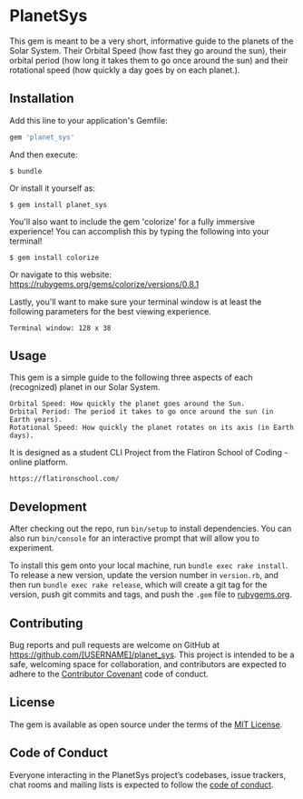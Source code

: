 # PlanetSys

This gem is meant to be a very short, informative guide to the planets of the Solar System.  Their Orbital Speed (how fast they go around the sun), their orbital period (how long it takes them to go once around the sun) and their rotational speed (how quickly a day goes by on each planet.).


## Installation

Add this line to your application's Gemfile:

```ruby
gem 'planet_sys'
```

And then execute:

    $ bundle

Or install it yourself as:

    $ gem install planet_sys
    
You'll also want to include the gem 'colorize' for a fully immersive experience!  You can accomplish this by typing the following into your terminal!

	$ gem install colorize

Or navigate to this website: https://rubygems.org/gems/colorize/versions/0.8.1

Lastly, you'll want to make sure your terminal window is at least the following parameters for the best viewing experience.
	
	Terminal window: 128 x 38
	

## Usage

This gem is a simple guide to the following three aspects of each (recognized) planet in our Solar System.  

	Orbital Speed: How quickly the planet goes around the Sun.
	Orbital Period: The period it takes to go once around the sun (in Earth years).
	Rotational Speed: How quickly the planet rotates on its axis (in Earth days).

It is designed as a student CLI Project from the Flatiron School of Coding - online platform.

	https://flatironschool.com/


## Development

After checking out the repo, run `bin/setup` to install dependencies. You can also run `bin/console` for an interactive prompt that will allow you to experiment.

To install this gem onto your local machine, run `bundle exec rake install`. To release a new version, update the version number in `version.rb`, and then run `bundle exec rake release`, which will create a git tag for the version, push git commits and tags, and push the `.gem` file to [rubygems.org](https://rubygems.org).

## Contributing

Bug reports and pull requests are welcome on GitHub at https://github.com/[USERNAME]/planet_sys. This project is intended to be a safe, welcoming space for collaboration, and contributors are expected to adhere to the [Contributor Covenant](http://contributor-covenant.org) code of conduct.

## License

The gem is available as open source under the terms of the [MIT License](https://opensource.org/licenses/MIT).

## Code of Conduct

Everyone interacting in the PlanetSys project’s codebases, issue trackers, chat rooms and mailing lists is expected to follow the [code of conduct](https://github.com/[USERNAME]/planet_sys/blob/master/CODE_OF_CONDUCT.md).

